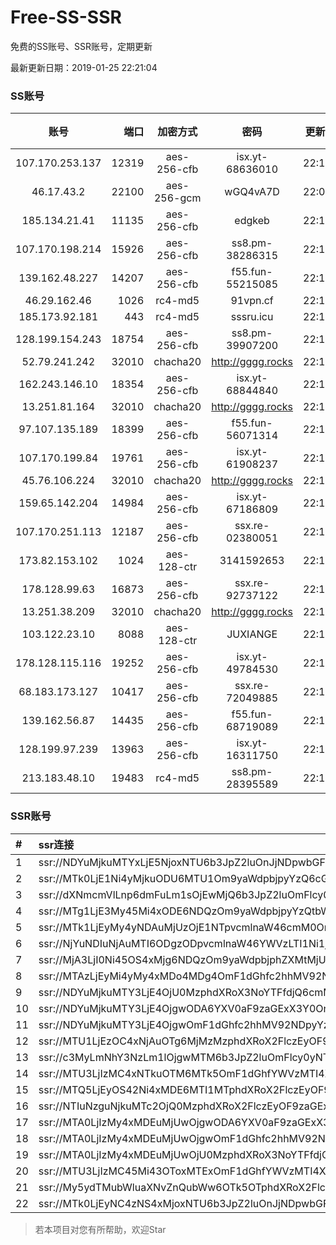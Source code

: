 # Free-SS-SSR

免费的SS账号、SSR账号，定期更新

最新更新日期：2019-01-25 22:21:04 

### SS账号

|账号|端口|加密方式|密码|更新时间|国家|
|:-----:|-----:|:----:|:----:|:----:|:----:|
|107.170.253.137|12319|aes-256-cfb|isx.yt-68636010|22:17:04|US|
|46.17.43.2|22100|aes-256-gcm|wGQ4vA7D|22:07:17|RU|
|185.134.21.41|11135|aes-256-cfb|edgkeb|22:17:14|GB|
|107.170.198.214|15926|aes-256-cfb|ss8.pm-38286315|22:17:04|US|
|139.162.48.227|14207|aes-256-cfb|f55.fun-55215085|22:17:05|SG|
|46.29.162.46|1026|rc4-md5|91vpn.cf|22:17:44|RU|
|185.173.92.181|443|rc4-md5|sssru.icu|22:17:20|RU|
|128.199.154.243|18754|aes-256-cfb|ss8.pm-39907200|22:17:06|SG|
|52.79.241.242|32010|chacha20|http://gggg.rocks|22:17:30|KR|
|162.243.146.10|18354|aes-256-cfb|isx.yt-68844840|22:17:04|US|
|13.251.81.164|32010|chacha20|http://gggg.rocks|22:17:46|SG|
|97.107.135.189|18399|aes-256-cfb|f55.fun-56071314|22:17:04|US|
|107.170.199.84|19761|aes-256-cfb|isx.yt-61908237|22:17:04|US|
|45.76.106.224|32010|chacha20|http://gggg.rocks|22:17:13|JP|
|159.65.142.204|14984|aes-256-cfb|isx.yt-67186809|22:17:05|SG|
|107.170.251.113|12187|aes-256-cfb|ssx.re-02380051|22:17:04|US|
|173.82.153.102|1024|aes-128-ctr|3141592653|22:17:10|US|
|178.128.99.63|16873|aes-256-cfb|ssx.re-92737122|22:17:06|SG|
|13.251.38.209|32010|chacha20|http://gggg.rocks|22:17:06|SG|
|103.122.23.10|8088|aes-128-ctr|JUXIANGE|22:17:07|US|
|178.128.115.116|19252|aes-256-cfb|isx.yt-49784530|22:17:06|SG|
|68.183.173.127|10417|aes-256-cfb|ssx.re-72049885|22:17:05|US|
|139.162.56.87|14435|aes-256-cfb|f55.fun-68719089|22:17:05|SG|
|128.199.97.239|13963|aes-256-cfb|isx.yt-16311750|22:17:06|SG|
|213.183.48.10|19483|rc4-md5|ss8.pm-28395589|22:17:05|RU|


### SSR账号

|#|ssr连接|
|:-----|:-----|
|1|ssr://NDYuMjkuMTYxLjE5NjoxNTU6b3JpZ2luOnJjNDpwbGFpbjpiRzVqYmcvP3JlbWFya3M9VTFOU1ZFOVBURjlPYjJSbE91U19oT2U5bC1hV3J5QSZncm91cD1WMWRYTGxOVFVsTlVUMDlNTGtOUFRR|
|2|ssr://MTk0LjE1Ni4yMjkuODU6MTU1Om9yaWdpbjpyYzQ6cGxhaW46Ykc1amJnLz9yZW1hcmtzPVUxTlNWRTlQVEY5T2IyUmxPdVctdC1XYnZTQSZncm91cD1WMWRYTGxOVFVsTlVUMDlNTGtOUFRR|
|3|ssr://dXNmcmVlLnp6dmFuLm1sOjEwMjQ6b3JpZ2luOmFlcy0xMjgtY3RyOnBsYWluOk16RTBNVFU1TWpZMU13Lz9yZW1hcmtzPVUxTlNWRTlQVEY5T2IyUmxPdWUtanVXYnZTRGxpcURsaUtubnBvX2xzTHprdXBybHQ1N210SnZtbllubm43Wk5WVXhVUVVOUFRlYVZzT2FOcnVTNHJlV19ndyZncm91cD1WMWRYTGxOVFVsTlVUMDlNTGtOUFRR|
|4|ssr://MTg1LjE3My45Mi4xODE6NDQzOm9yaWdpbjpyYzQtbWQ1OnBsYWluOmMzTnpjblV1YVdOMS8_cmVtYXJrcz1VMU5TVkU5UFRGOU9iMlJsT3VTX2hPZTlsLWFXcnlBJmdyb3VwPVYxZFhMbE5UVWxOVVQwOU1Ma05QVFE|
|5|ssr://MTk1LjEyMy4yNDAuMjUzOjE1NTpvcmlnaW46cmM0OnBsYWluOmJHNWpiZy8_cmVtYXJrcz1VMU5TVkU5UFRGOU9iMlJsT3VTNWpPV0ZpLVdGc0NBJmdyb3VwPVYxZFhMbE5UVWxOVVQwOU1Ma05QVFE|
|6|ssr://NjYuNDIuNjAuMTI6ODgzODpvcmlnaW46YWVzLTI1Ni1jZmI6cGxhaW46WXprM1ptTmxNRFE0Lz9yZW1hcmtzPVUxTlNWRTlQVEY5T2IyUmxPdWUtanVXYnZTRGxpcURsaUtubnBvX2xzTHprdXBybHQ1N2xuS1Bsalk3cGg1SGxqcl9tbHFfbWlaamxoWXZwb2JfbHVJSlFZV05YWlhOMDZZQ2E1TC1oNVlXczVZLTQmZ3JvdXA9VjFkWExsTlRVbE5VVDA5TUxrTlBUUQ|
|7|ssr://MjA3LjI0Ni45OS4xMjg6NDQzOm9yaWdpbjphZXMtMjU2LWNmYjpwbGFpbjpTbWxoZVc5MU1USXovP3JlbWFya3M9VTFOU1ZFOVBURjlPYjJSbE91ZS1qdVdidlNEbGlxRGxpS25ucG9fbHNMemt1cHJsdDU3bXRKdm1uWW5ubjdaMmRXeDBjdWFWc09hTnJ1UzRyZVdfZ3cmZ3JvdXA9VjFkWExsTlRVbE5VVDA5TUxrTlBUUQ|
|8|ssr://MTAzLjEyMi4yMy4xMDo4MDg4OmF1dGhfc2hhMV92NDphZXMtMTI4LWN0cjpwbGFpbjpTbFZZU1VGT1IwVS8_b2Jmc3BhcmFtPTVMdVk2TFM1VTFOUzVvNm82STJRT25RdVkyNHZSVFZwZGxBMGJRJnByb3RvcGFyYW09ZEM1dFpTOVRVMUpUVlVJJnJlbWFya3M9VTFOU1ZFOVBURjlPYjJSbE91UzZtdVdrcXVXY3NPV011aUEmZ3JvdXA9VjFkWExsTlRVbE5VVDA5TUxrTlBUUQ|
|9|ssr://NDYuMjkuMTY3LjE4OjU0MzphdXRoX3NoYTFfdjQ6cmM0LW1kNTpodHRwX3NpbXBsZTphSFIwY0RvdkwzUXVZMjR2UlRWcGRsQTBiUS8_b2Jmc3BhcmFtPTVMdVk2TFM1VTFOUzVvNm82STJRT25RdVkyNHZSVFZwZGxBMGJRJnByb3RvcGFyYW09ZEM1dFpTOVRVMUpUVlVJJnJlbWFya3M9VTFOU1ZFOVBURjlPYjJSbE91U19oT2U5bC1hV3J5QSZncm91cD1WMWRYTGxOVFVsTlVUMDlNTGtOUFRR|
|10|ssr://NDYuMjkuMTY3LjE4OjgwODA6YXV0aF9zaGExX3Y0OnJjNC1tZDU6aHR0cF9zaW1wbGU6YUhSMGNEb3ZMM1F1WTI0dlJXaGtiVlI0WlEvP29iZnNwYXJhbT01THVZNkxTNVUxTlM1bzZvNkkyUU9uUXVZMjR2UlRWcGRsQTBiUSZwcm90b3BhcmFtPWRDNXRaUzlUVTFKVFZVSSZyZW1hcmtzPVUxTlNWRTlQVEY5T2IyUmxPdVNfaE9lOWwtYVdyeUEmZ3JvdXA9VjFkWExsTlRVbE5VVDA5TUxrTlBUUQ|
|11|ssr://NDYuMjkuMTY3LjE4OjgwOmF1dGhfc2hhMV92NDpyYzQtbWQ1Omh0dHBfc2ltcGxlOmFIUjBjSE02THk5MExtMWxMMU5UVWxOVlFnLz9vYmZzcGFyYW09NUx1WTZMUzVVMU5TNW82bzZJMlFPblF1WTI0dlJUVnBkbEEwYlEmcHJvdG9wYXJhbT1kQzV0WlM5VFUxSlRWVUkmcmVtYXJrcz1VMU5TVkU5UFRGOU9iMlJsT3VTX2hPZTlsLWFXcnlBJmdyb3VwPVYxZFhMbE5UVWxOVVQwOU1Ma05QVFE|
|12|ssr://MTU1LjEzOC4xNjAuOTg6MjMzMzphdXRoX2FlczEyOF9tZDU6YWVzLTEyOC1jdHI6cGxhaW46WVhOaGMyRnpNVEV5TVRFeS8_b2Jmc3BhcmFtPTVMdVk2TFM1VTFOUzVvNm82STJRT25RdVkyNHZSVFZwZGxBMGJRJnByb3RvcGFyYW09ZEM1dFpTOVRVMUpUVlVJJnJlbWFya3M9VTFOU1ZFOVBURjlPYjJSbE91ZS1qdVdidlNEb3RadmxuN3JvcjdybHQ1N25xNHZscEtmbHJhWSZncm91cD1WMWRYTGxOVFVsTlVUMDlNTGtOUFRR|
|13|ssr://c3MyLmNhY3NzLm1lOjgwMTM6b3JpZ2luOmFlcy0yNTYtY2ZiOnBsYWluOk5qWXhNekEyTWpZeU5BLz9yZW1hcmtzPVUxTlNWRTlQVEY5T2IyUmxPdVNfaE9lOWwtYVdyeUEmZ3JvdXA9VjFkWExsTlRVbE5VVDA5TUxrTlBUUQ|
|14|ssr://MTU3LjIzMC4xNTkuOTM6MTk5OmF1dGhfYWVzMTI4X21kNTphZXMtMTI4LWN0cjpwbGFpbjpORE01TkRNNE5EVS8_cmVtYXJrcz1VMU5TVkU5UFRGOU9iMlJsT3VlLWp1V2J2U0EmZ3JvdXA9VjFkWExsTlRVbE5VVDA5TUxrTlBUUQ|
|15|ssr://MTQ5LjEyOS42Ni4xMDE6MTI1MTphdXRoX2FlczEyOF9tZDU6YWVzLTI1Ni1jZmI6aHR0cF9zaW1wbGU6TVRJek5EVS8_b2Jmc3BhcmFtPVlYcDFjbVV1YldsamNtOXpiMlowTG1OdmJRJnJlbWFya3M9VTFOU1ZFOVBURjlPYjJSbE91ZS1qdVdidlNBJmdyb3VwPVYxZFhMbE5UVWxOVVQwOU1Ma05QVFE|
|16|ssr://NTIuNzguNjkuMTc2OjQ0MzphdXRoX2FlczEyOF9zaGExOmFlcy0yNTYtY2ZiOnBsYWluOlVGUkZhMjFwLz9vYmZzcGFyYW09TlRObE1qa3hNRE15T1M1a2IzZHViRzloWkM1M2FXNWtiM2R6ZFhCa1lYUmxMbU52YlEmcHJvdG9wYXJhbT1NVEF6TWprNlpETlFRa2hUJnJlbWFya3M9VTFOU1ZFOVBURjlPYjJSbE91bWZxZVdidlNEcHBwYmxzSlJCYldGNmIyN21sYkRtamE3a3VLM2x2NE0mZ3JvdXA9VjFkWExsTlRVbE5VVDA5TUxrTlBUUQ|
|17|ssr://MTA0LjIzMy4xMDEuMjUwOjgwODA6YXV0aF9zaGExX3Y0OnJjNC1tZDU6aHR0cF9zaW1wbGU6YUhSMGNEb3ZMM1F1WTI0dlJXaGtiVlI0WlEvP29iZnNwYXJhbT01THVZNkxTNVUxTlM1bzZvNkkyUU9uUXVZMjR2UlRWcGRsQTBiUSZwcm90b3BhcmFtPWRDNXRaUzlUVTFKVFZVSSZyZW1hcmtzPVUxTlNWRTlQVEY5T2IyUmxPdVdNbC1lLWp1V2NzT1dNdWlBJmdyb3VwPVYxZFhMbE5UVWxOVVQwOU1Ma05QVFE|
|18|ssr://MTA0LjIzMy4xMDEuMjUwOjgwOmF1dGhfc2hhMV92NDpyYzQtbWQ1Omh0dHBfc2ltcGxlOmRDNXRaUzlUVTFKVFZVSS8_b2Jmc3BhcmFtPTVMdVk2TFM1VTFOUzVvNm82STJRT25RdVkyNHZSVFZwZGxBMGJRJnByb3RvcGFyYW09ZEM1dFpTOVRVMUpUVlVJJnJlbWFya3M9VTFOU1ZFOVBURjlPYjJSbE91V01sLWUtanVXY3NPV011aUEmZ3JvdXA9VjFkWExsTlRVbE5VVDA5TUxrTlBUUQ|
|19|ssr://MTA0LjIzMy4xMDEuMjUwOjU0MzphdXRoX3NoYTFfdjQ6cmM0LW1kNTpodHRwX3NpbXBsZTphSFIwY0RvdkwzUXVZMjR2UlRWcGRsQTBiUS8_b2Jmc3BhcmFtPTVMdVk2TFM1VTFOUzVvNm82STJRT25RdVkyNHZSVFZwZGxBMGJRJnByb3RvcGFyYW09ZEM1dFpTOVRVMUpUVlVJJnJlbWFya3M9VTFOU1ZFOVBURjlPYjJSbE91V01sLWUtanVXY3NPV011aUEmZ3JvdXA9VjFkWExsTlRVbE5VVDA5TUxrTlBUUQ|
|20|ssr://MTU3LjIzMC45Mi43OToxMTExOmF1dGhfYWVzMTI4X21kNTphZXMtMTI4LWN0cjpwbGFpbjpOek00TlRNNU1RLz9yZW1hcmtzPVUxTlNWRTlQVEY5T2IyUmxPdWUtanVXYnZTQSZncm91cD1WMWRYTGxOVFVsTlVUMDlNTGtOUFRR|
|21|ssr://My5ydTMubWluaXNvZnQubWw6OTk5OTphdXRoX2FlczEyOF9tZDU6cmM0LW1kNS02Omh0dHBfc2ltcGxlOmJHUnFOVEV6Lz9vYmZzcGFyYW09ZFhCa1lYUmxMbTFwWTNKdmMyOW1kQzVqYjIwJnJlbWFya3M9VTFOU1ZFOVBURjlPYjJSbE91V2NuLWlBcy1XRnRpQSZncm91cD1WMWRYTGxOVFVsTlVUMDlNTGtOUFRR|
|22|ssr://MTk0LjEyNC4zNS4xMjoxNTU6b3JpZ2luOnJjNDpwbGFpbjpiRzVqYmcvP3JlbWFya3M9VTFOU1ZFOVBURjlPYjJSbE91ZVJudVdqcXlBJmdyb3VwPVYxZFhMbE5UVWxOVVQwOU1Ma05QVFE|


> 若本项目对您有所帮助，欢迎Star